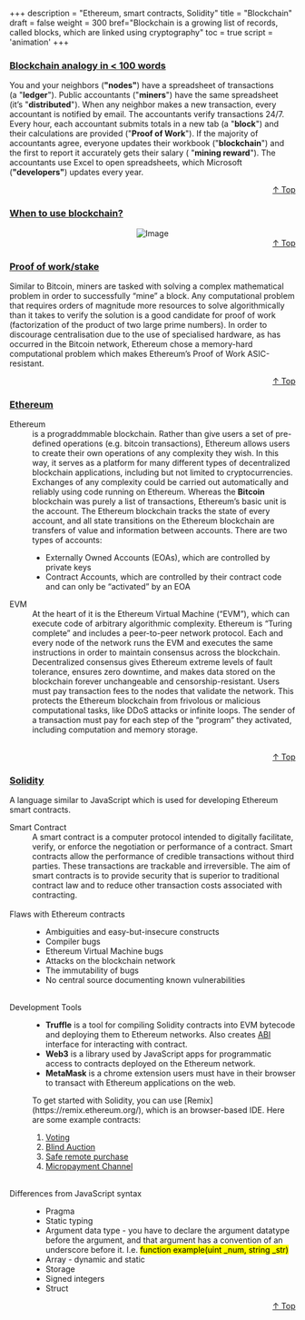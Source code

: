 +++
description = "Ethereum, smart contracts, Solidity"
title = "Blockchain"
draft = false
weight = 300
bref="Blockchain is a growing list of records, called blocks, which are linked using cryptography"
toc = true
script = 'animation'
+++

<h3 class="section-head" id="h-Section1"><a href="#h-Section1">Blockchain analogy in &lt; 100 words</a></h3>
  <div class="example">
    <p>You and your neighbors (<b>"nodes"</b>) have a spreadsheet of transactions (a "<b>ledger</b>"). Public accountants ("<b>miners</b>") have the same spreadsheet (it’s "<b>distributed</b>"). When any neighbor makes a new transaction, every accountant is notified by email. The accountants verify transactions 24/7. Every hour, each accountant submits totals in a new tab (a "<b>block</b>") and their calculations are provided ("<b>Proof of Work</b>"). If the majority of accountants agree, everyone updates their workbook ("<b>blockchain</b>") and the first to report it accurately gets their salary ( "<b>mining reward</b>"). The accountants use Excel to open spreadsheets, which Microsoft (<b>"developers"</b>) updates every year.</p>
  </div>
<div style="text-align:right"> <a href="#top">&#8593; Top</a></div>

<h3 class="section-head" id="h-Section2"><a href="#h-Section2">When to use blockchain?</a></h3>
  <div class="example">
  <div style="text-align:center">
      <img alt="Image" src="https://www.javascripter.co/img/latest/why_blockchain.png">
    </div>
  </div>
<div style="text-align:right"> <a href="#top">&#8593; Top</a></div>

<h3 class="section-head" id="h-Section3"><a href="#h-Section3">Proof of work/stake</a></h3>
  <div class="example">
    <p>Similar to Bitcoin, miners are tasked with solving a complex mathematical problem in order to successfully “mine” a block. Any computational problem that requires orders of magnitude more resources to solve algorithmically than it takes to verify the solution is a good candidate for proof of work (factorization of the product of two large prime numbers). In order to discourage centralisation due to the use of specialised hardware, as has occurred in the Bitcoin network, Ethereum chose a memory-hard computational problem which makes Ethereum’s Proof of Work ASIC-resistant. </p>
  </div>
<div style="text-align:right"> <a href="#top">&#8593; Top</a></div>


<h3 class="section-head" id="h-Section4"><a href="#h-Section4">Ethereum</a></h3>
  <div class="example">
  <dl>
    <dt>Ethereum</dt>
    <dd> is a prograddmmable blockchain. Rather than give users a set of pre-defined operations (e.g. bitcoin transactions), Ethereum allows users to create their own operations of any complexity they wish. In this way, it serves as a platform for many different types of decentralized blockchain applications, including but not limited to cryptocurrencies. Exchanges of any complexity could be carried out automatically and reliably using code running on Ethereum. Whereas the <b>Bitcoin</b> blockchain was purely a list of transactions, Ethereum’s basic unit is the account. The Ethereum blockchain tracks the state of every account, and all state transitions on the Ethereum blockchain are transfers of value and information between accounts. There are two types of accounts:
      <ul>
      <li>Externally Owned Accounts (EOAs), which are controlled by private keys</li>
      <li>Contract Accounts, which are controlled by their contract code and can only be “activated” by an EOA</li>
      </ul>
      </dd>
    <dt>EVM</dt>
      <dd>At the heart of it is the Ethereum Virtual Machine (“EVM”), which can execute code of arbitrary algorithmic complexity.  Ethereum is “Turing complete” and includes a peer-to-peer network protocol. Each and every node of the network runs the EVM and executes the same instructions in order to maintain consensus across the blockchain. Decentralized consensus gives Ethereum extreme levels of fault tolerance, ensures zero downtime, and makes data stored on the blockchain forever unchangeable and censorship-resistant. Users must pay transaction fees to the nodes that validate the network. This protects the Ethereum blockchain from frivolous or malicious computational tasks, like DDoS attacks or infinite loops. The sender of a transaction must pay for each step of the “program” they activated, including computation and memory storage.</dd><br/>
  </dl>
  </div>
<div style="text-align:right"> <a href="#top">&#8593; Top</a></div>


<h3 class="section-head" id="h-Section5"><a href="#h-Section5">Solidity</a></h3>
  <div class="example">
  <p>A language similar to JavaScript which is used for developing Ethereum smart contracts.</p>
  <dl>
    <dt>Smart Contract</dt>
      <dd>A smart contract is a computer protocol intended to digitally facilitate, verify, or enforce the negotiation or performance of a contract. Smart contracts allow the performance of credible transactions without third parties. These transactions are trackable and irreversible. The aim of smart contracts is to provide security that is superior to traditional contract law and to reduce other transaction costs associated with contracting.</dd><br/>
      <dt>Flaws with Ethereum contracts</dt>
      <dd>
      <ul>
      <li>Ambiguities and easy-but-insecure constructs</li>
      <li>Compiler bugs</li>
      <li>Ethereum Virtual Machine bugs</li>
      <li>Attacks on the blockchain network</li>
      <li>The immutability of bugs</li>
      <li>No central source documenting known vulnerabilities</li>
      </ul>
      </dd><br/>
      <dt>Development Tools</dt>
      <dd><ul>
      <li><b>Truffle</b> is a tool for compiling Solidity contracts into EVM bytecode and deploying them to Ethereum networks. Also creates <ins>ABI</ins> interface for interacting with contract.</li>
      <li><b>Web3</b> is a library used by JavaScript apps for programmatic access to contracts deployed on the Ethereum network.</li>
      <li><b>MetaMask</b> is a chrome extension users must have in their browser to transact with Ethereum applications on the web.</li>
      </ul>
      <p>To get started with Solidity, you can use [Remix](https://remix.ethereum.org/), which is an
browser-based IDE. Here are some example contracts:

1. [Voting](https://solidity.readthedocs.io/en/v0.4.24/solidity-by-example.html#voting)
2. [Blind Auction](https://solidity.readthedocs.io/en/v0.4.24/solidity-by-example.html#blind-auction)
3. [Safe remote purchase](https://solidity.readthedocs.io/en/v0.4.24/solidity-by-example.html#safe-remote-purchase)
4. [Micropayment Channel](https://solidity.readthedocs.io/en/v0.4.24/solidity-by-example.html#micropayment-channel)</p>
      </dd><br/>
      <dt>Differences from JavaScript syntax</dd>
      <dd>
      <ul>
      <li>Pragma</li>
      <li>Static typing</li>
      <li>Argument data type - you have to declare the argument datatype before the argument, and that argument has a convention of an underscore before it. I.e. <mark>function example(uint _num, string _str)</mark></li>
      <li>Array - dynamic and static</li>
      <li>Storage</li>
      <li>Signed integers</li>
      <li>Struct</li>
      </ul>
      </dd>
      </dl>
  </div>
<div style="text-align:right"> <a href="#top">&#8593; Top</a></div>